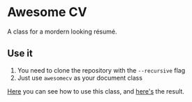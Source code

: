 # Awesome CV
A class for a mordern looking résumé.

## Use it
1. You need to clone the repository with the `--recursive` flag
2. Just use `awesomecv` as your document class

[Here](https://github.com/LukasPietzschmann/awesome-cv/blob/main/example/example.tex) you can see how to use this class, and [here's](https://github.com/LukasPietzschmann/awesome-cv/blob/main/example/example.pdf) the result.
